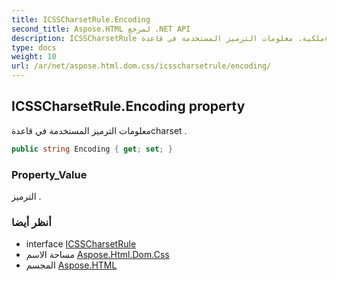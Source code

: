 ```yaml
---
title: ICSSCharsetRule.Encoding
second_title: Aspose.HTML لمرجع .NET API
description: ICSSCharsetRule ملكية. معلومات الترميز المستخدمة في قاعدةcharset .
type: docs
weight: 10
url: /ar/net/aspose.html.dom.css/icsscharsetrule/encoding/
---
```

## ICSSCharsetRule.Encoding property

معلومات الترميز المستخدمة في قاعدةcharset .

```csharp
public string Encoding { get; set; }
```

### Property_Value

الترميز .

### أنظر أيضا

* interface [ICSSCharsetRule](../)
* مساحة الاسم [Aspose.Html.Dom.Css](../../icsscharsetrule/)
* المجسم [Aspose.HTML](../../../)


